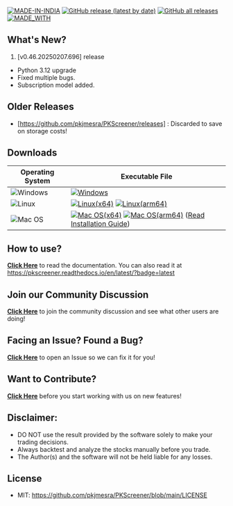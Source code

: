 [![MADE-IN-INDIA](https://img.shields.io/badge/MADE%20WITH%20%E2%9D%A4%20IN-INDIA-orange?style=for-the-badge)](https://en.wikipedia.org/wiki/India) [![GitHub release (latest by date)](https://img.shields.io/github/v/release/pkjmesra/PKScreener?style=for-the-badge)](#) [![GitHub all releases](https://img.shields.io/github/downloads/pkjmesra/PKScreener/total?color=Green&label=Downloads&style=for-the-badge)](#) [![MADE_WITH](https://img.shields.io/badge/BUILT%20USING-PYTHON-yellow?style=for-the-badge&logo=python&logoColor=yellow)](https://www.python.org/)

## What's New?
1. [v0.46.20250207.696] release
* Python 3.12 upgrade
* Fixed multiple bugs.
* Subscription model added.

## Older Releases
* [https://github.com/pkjmesra/PKScreener/releases] : Discarded to save on storage costs!

## Downloads
| Operating System                                                                                         | Executable File                                                                                                                                                                                             |
| -------------------------------------------------------------------------------------------------------- | ----------------------------------------------------------------------------------------------------------------------------------------------------------------------------------------------------------- |
| ![Windows](https://img.shields.io/badge/Windows-0078D6?style=for-the-badge&logo=windows&logoColor=white) | [![Windows][Windows-badge]][Windows]                                                                                                                                                                        |
| ![Linux](https://img.shields.io/badge/Linux-FCC624?style=for-the-badge&logo=linux&logoColor=black)       | [![Linux(x64)][Linux-badge_x64]][Linux_x64] [![Linux(arm64)][Linux-badge_arm64]][Linux_arm64]                                                                                                               |
| ![Mac OS](https://img.shields.io/badge/mac%20os-D3D3D3?style=for-the-badge&logo=apple&logoColor=000000)  | [![Mac OS(x64)][Mac OS-badge_x64]][Mac OS_x64] [![Mac OS(arm64)][Mac OS-badge_arm64]][Mac OS_arm64] ([Read Installation Guide](https://github.com/pkjmesra/PKScreener/blob/main/INSTALLATION.md#for-macos)) |

## How to use?

[**Click Here**](https://github.com/pkjmesra/PKScreener) to read the documentation. You can also read it at https://pkscreener.readthedocs.io/en/latest/?badge=latest

## Join our Community Discussion

[**Click Here**](https://github.com/pkjmesra/PKScreener/discussions) to join the community discussion and see what other users are doing!

## Facing an Issue? Found a Bug?

[**Click Here**](https://github.com/pkjmesra/PKScreener/issues/new/choose) to open an Issue so we can fix it for you!

## Want to Contribute?

[**Click Here**](https://github.com/pkjmesra/PKScreener/blob/main/CONTRIBUTING.md) before you start working with us on new features!

## Disclaimer:
* DO NOT use the result provided by the software solely to make your trading decisions.
* Always backtest and analyze the stocks manually before you trade.
* The Author(s) and the software will not be held liable for any losses.

## License
* MIT: https://github.com/pkjmesra/PKScreener/blob/main/LICENSE

[Windows-badge]: https://img.shields.io/badge/Windows-0078D6?logo=windows&logoColor=white
[Windows]: https://github.com/pkjmesra/PKScreener/releases/download/0.45.20250122.665/pkscreenercli.exe
[Linux-badge_x64]: https://img.shields.io/badge/Linux(x64)-FCC624?logo=linux&logoColor=black
[Linux_x64]: https://github.com/pkjmesra/PKScreener/releases/download/0.45.20250122.665/pkscreenercli_x64.bin
[Linux-badge_arm64]: https://img.shields.io/badge/Linux(arm64)-FCC624?logo=linux&logoColor=black
[Linux_arm64]: https://github.com/pkjmesra/PKScreener/releases/download/0.45.20250122.665/pkscreenercli_arm64.bin
[Mac OS-badge_x64]: https://img.shields.io/badge/mac%20os(x64)-D3D3D3?logo=apple&logoColor=000000
[Mac OS_x64]: https://github.com/pkjmesra/PKScreener/releases/download/0.45.20250122.665/pkscreenercli_x64.run
[Mac OS-badge_arm64]: https://img.shields.io/badge/mac%20os(arm64)-D3D3D3?logo=apple&logoColor=000000
[Mac OS_arm64]: https://github.com/pkjmesra/PKScreener/releases/download/0.45.20250122.665/pkscreenercli_arm64.run
